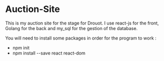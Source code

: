# Auction-Site
This is my auction site for the stage for Drouot. I use react-js for the front, Golang for the back and my_sql for the gestion of the database.

You will need to install some packages in order for the program to work :

- npm init
- npm install --save react react-dom